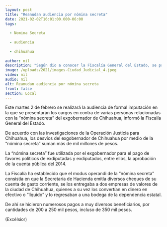 ```yaml
---
layout: post
title: "Reanudan audiencia por nómina secreta"
date: 2021-02-02T16:01:00.000-06:00
tags:
  
  - Nomina Secreta
  
  - audiencia
  
  - chihuahua
  
author: nil
description: "Según dio a conocer la Fiscalía General del Estado, se presentarán cargos contra sospechosos relacionados en la denominada nomina secreta por presuntos actos de corrupción"
image: /uploads/2021/images-Ciudad_Judicial_4.jpeg
video: nil
audio: nil
alt: Reanudan audiencia por nómina secreta
front: false
section: Local
---
```


Este martes 2 de febrero se realizará la audiencia de formal imputación en la que se presentarán los cargos en contra de varias personas relacionadas con la “nómina secreta” del exgobernador de Chihuahua, informó la Fiscalía General del Estado.

De acuerdo con las investigaciones de la Operación Justicia para Chihuahua, los desvíos del exgobernador de Chihuahua por medio de la “nómina secreta” suman más de mil millones de pesos.

La “nómina secreta” fue utilizada por el exgobernador para el pago de favores políticos de exdiputadas y exdiputados, entre ellos, la aprobación de la cuenta pública del 2014.

La Fiscalía ha establecido que el modus operandi de la “nómina secreta” consistía en que la Secretaría de Hacienda emitía diversos cheques de su cuenta de gasto corriente, se los entregaba a dos empresas de valores de la ciudad de Chihuahua, quienes a su vez los convertían en dinero en efectivo o “líquido” y lo regresaban a una bodega de la dependencia estatal.

De ahí se hicieron numerosos pagos a muy diversos beneficiarios, por cantidades de 200 a 250 mil pesos, incluso de 350 mil pesos.

(Excélsior)